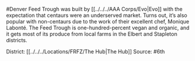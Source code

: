 #Denver 
Feed Trough was built by [[../../../AAA Corps/Evo|Evo]] with the expectation that centaurs were an underserved market. Turns out, it’s also popular with non-centaurs due to the work of their excellent chef, Monique Labonté. The Feed Trough is one-hundred-percent vegan and organic, and it gets most of its produce from local farms in the Elbert and Stapleton districts.

District: [[../../../Locations/FRFZ/The Hub|The Hub]]
Source: #6th